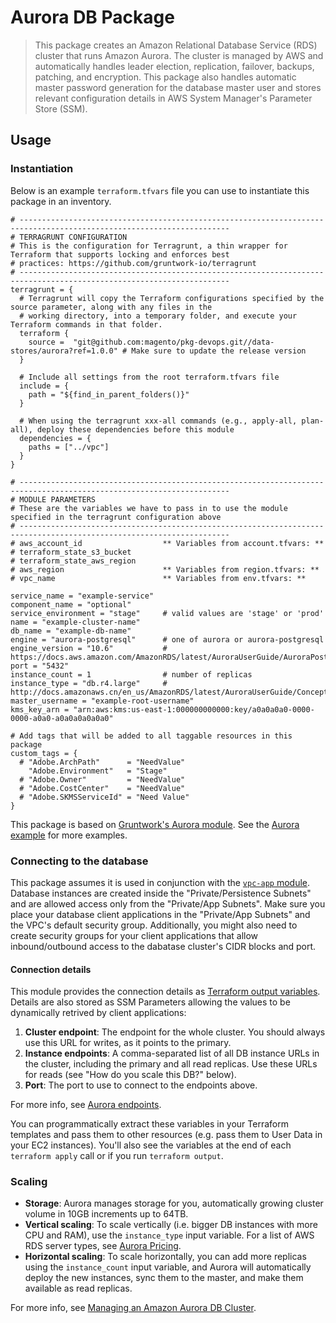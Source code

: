 # Aurora DB Package

> This package creates an Amazon Relational Database Service (RDS) cluster that runs Amazon Aurora. The cluster is managed by AWS and automatically handles leader election, replication, failover, backups, patching, and encryption. This package also handles automatic master password generation for the database master user and stores relevant configuration details in AWS System Manager's Parameter Store (SSM).

## Usage

### Instantiation

Below is an example `terraform.tfvars` file you can use to instantiate this package in an inventory.

``` HCL
# ---------------------------------------------------------------------------------------------------------------------
# TERRAGRUNT CONFIGURATION
# This is the configuration for Terragrunt, a thin wrapper for Terraform that supports locking and enforces best
# practices: https://github.com/gruntwork-io/terragrunt
# ---------------------------------------------------------------------------------------------------------------------
terragrunt = {
  # Terragrunt will copy the Terraform configurations specified by the source parameter, along with any files in the
  # working directory, into a temporary folder, and execute your Terraform commands in that folder.
  terraform {
    source =  "git@github.com:magento/pkg-devops.git//data-stores/aurora?ref=1.0.0" # Make sure to update the release version
  }

  # Include all settings from the root terraform.tfvars file
  include = {
    path = "${find_in_parent_folders()}"
  }

  # When using the terragrunt xxx-all commands (e.g., apply-all, plan-all), deploy these dependencies before this module
  dependencies = {
    paths = ["../vpc"]
  }
}

# ---------------------------------------------------------------------------------------------------------------------
# MODULE PARAMETERS
# These are the variables we have to pass in to use the module specified in the terragrunt configuration above
# ---------------------------------------------------------------------------------------------------------------------
# aws_account_id                  ** Variables from account.tfvars: **
# terraform_state_s3_bucket
# terraform_state_aws_region
# aws_region                      ** Variables from region.tfvars: **
# vpc_name                        ** Variables from env.tfvars: **

service_name = "example-service"
component_name = "optional"
service_environment = "stage"     # valid values are 'stage' or 'prod'
name = "example-cluster-name"
db_name = "example-db-name"
engine = "aurora-postgresql"      # one of aurora or aurora-postgresql
engine_version = "10.6"           # https://docs.aws.amazon.com/AmazonRDS/latest/AuroraUserGuide/AuroraPostgreSQL.Updates.20180305.html
port = "5432"
instance_count = 1                # number of replicas
instance_type = "db.r4.large"     # http://docs.amazonaws.cn/en_us/AmazonRDS/latest/AuroraUserGuide/Concepts.DBInstanceClass.html
master_username = "example-root-username"
kms_key_arn = "arn:aws:kms:us-east-1:000000000000:key/a0a0a0a0-0000-0000-a0a0-a0a0a0a0a0a0"

# Add tags that will be added to all taggable resources in this package
custom_tags = {
  # "Adobe.ArchPath"      = "NeedValue"
    "Adobe.Environment"   = "Stage"
  # "Adobe.Owner"         = "NeedValue"
  # "Adobe.CostCenter"    = "NeedValue"
  # "Adobe.SKMSServiceId" = "Need Value"
}
```

This package is based on [Gruntwork's Aurora module](https://github.com/gruntwork-io/module-data-storage/tree/master/modules/aurora). See the [Aurora example](/examples/aurora) for more examples.

### Connecting to the database

This package assumes it is used in conjunction with the [`vpc-app` module](https://github.com/gruntwork-io/module-vpc/tree/master/modules/vpc-app). Database instances are created inside the "Private/Persistence Subnets" and are allowed access only from the "Private/App Subnets". Make sure you place your database
client applications in the "Private/App Subnets" and the VPC's default security group. Additionally, you might also need to create security groups for your client applications that allow inbound/outbound access to the dabatase cluster's CIDR blocks and port.

#### Connection details

This module provides the connection details as [Terraform output variables](https://www.terraform.io/intro/getting-started/outputs.html).
Details are also stored as SSM Parameters allowing the values to be dynamically retrived by client applications:

1. **Cluster endpoint**: The endpoint for the whole cluster. You should always use this URL for writes, as it points to
   the primary.
1. **Instance endpoints**: A comma-separated list of all DB instance URLs in the cluster, including the primary and all
   read replicas. Use these URLs for reads (see "How do you scale this DB?" below).
1. **Port**: The port to use to connect to the endpoints above.

For more info, see [Aurora
endpoints](https://docs.aws.amazon.com/AmazonRDS/latest/UserGuide/CHAP_Aurora.html#Aurora.Overview.Endpoints).

You can programmatically extract these variables in your Terraform templates and pass them to other resources (e.g.
pass them to User Data in your EC2 instances). You'll also see the variables at the end of each `terraform apply` call
or if you run `terraform output`.

### Scaling

* **Storage**: Aurora manages storage for you, automatically growing cluster volume in 10GB increments up to 64TB.
* **Vertical scaling**: To scale vertically (i.e. bigger DB instances with more CPU and RAM), use the `instance_type`
  input variable. For a list of AWS RDS server types, see [Aurora Pricing](http://aws.amazon.com/rds/aurora/pricing/).
* **Horizontal scaling**: To scale horizontally, you can add more replicas using the `instance_count` input variable,
  and Aurora will automatically deploy the new instances, sync them to the master, and make them available as read
  replicas.

For more info, see [Managing an Amazon Aurora DB
Cluster](http://docs.aws.amazon.com/AmazonRDS/latest/UserGuide/Aurora.Managing.html).
